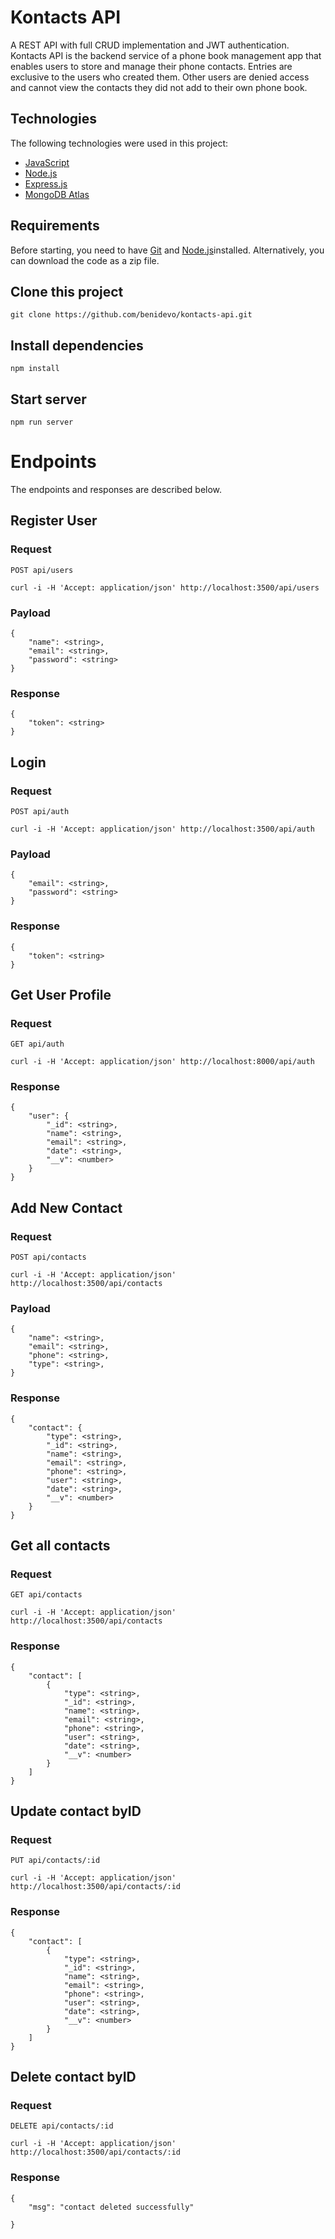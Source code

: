 # Kontacts API 

A REST API with full CRUD implementation and JWT authentication. Kontacts API is the backend service of a phone book management app that enables users to store and manage their phone contacts. Entries are exclusive to the users who created them. Other users are denied access and cannot view the contacts they did not add to their own phone book.


## Technologies 

The following technologies were used in this project:

- [JavaScript](https://www.javascript.com/)
- [Node.js](https://nodejs.org/en/)
- [Express.js](https://expressjs.com/)
- [MongoDB Atlas](https://www.mongodb.com/cloud/atlas)

## Requirements

Before starting, you need to have [Git](https://git-scm.com) and [Node.js](https://nodejs.org/en/)installed. Alternatively, you can download the code as a zip file.


## Clone this project

    git clone https://github.com/benidevo/kontacts-api.git


## Install dependencies

    npm install

## Start server

    npm run server



# Endpoints

The endpoints and responses are described below.

## Register User

### Request

`POST api/users`

    curl -i -H 'Accept: application/json' http://localhost:3500/api/users

### Payload

    {
        "name": <string>,
        "email": <string>,
        "password": <string>
    }

### Response

    {
        "token": <string>
    }


## Login

### Request

`POST api/auth`

    curl -i -H 'Accept: application/json' http://localhost:3500/api/auth

### Payload

    {
        "email": <string>,
        "password": <string>
    }

### Response

    {
        "token": <string>
    }


## Get User Profile

### Request

`GET api/auth`

    curl -i -H 'Accept: application/json' http://localhost:8000/api/auth

### Response

    {
        "user": {
            "_id": <string>,
            "name": <string>,
            "email": <string>,
            "date": <string>,
            "__v": <number>
        }
    }


## Add New Contact

### Request

`POST api/contacts`

    curl -i -H 'Accept: application/json' http://localhost:3500/api/contacts

### Payload

    {
        "name": <string>,
        "email": <string>,
        "phone": <string>,
        "type": <string>,
    }

### Response

    {
        "contact": {
            "type": <string>,
            "_id": <string>,
            "name": <string>,
            "email": <string>,
            "phone": <string>,
            "user": <string>,
            "date": <string>,
            "__v": <number>
        }
    }


## Get all contacts

### Request

`GET api/contacts`

    curl -i -H 'Accept: application/json' http://localhost:3500/api/contacts

### Response

    {
        "contact": [
            {
                "type": <string>,
                "_id": <string>,
                "name": <string>,
                "email": <string>,
                "phone": <string>,
                "user": <string>,
                "date": <string>,
                "__v": <number>
            }
        ]
    }


## Update contact byID

### Request

`PUT api/contacts/:id`

    curl -i -H 'Accept: application/json' http://localhost:3500/api/contacts/:id

### Response

    {
        "contact": [
            {
                "type": <string>,
                "_id": <string>,
                "name": <string>,
                "email": <string>,
                "phone": <string>,
                "user": <string>,
                "date": <string>,
                "__v": <number>
            }
        ]
    }


## Delete contact byID

### Request

`DELETE api/contacts/:id`

    curl -i -H 'Accept: application/json' http://localhost:3500/api/contacts/:id

### Response

    {
        "msg": "contact deleted successfully"
        
    }